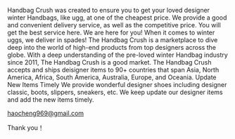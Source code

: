 Handbag Crush was created to ensure you to get your loved designer winter Handbags, like ugg, at one of the cheapest price. We provide a good and convenient delivery service, as well as the competitive price. You will get the best service here. We are here for you! When it comes to winter uggs, we deliver in spades! The Handbag Crush is a marketplace to dive deep into the world of high-end products from top designers across the globe. With a deep understanding of the pre-loved winter Handbag industry since 2011, The Handbag Crush is a good market. The Handbag Crush accepts and ships deisigner items to 90+ countries that span Asia, North America, Africa, South America, Australia, Europe, and Oceania. Update New Items Timely We provide wonderful designer shoes including designer classic, boots, slippers, sneakers, etc. We keep update our designer items and add the new items timely.

haocheng969@gmail.com

Thank you！
